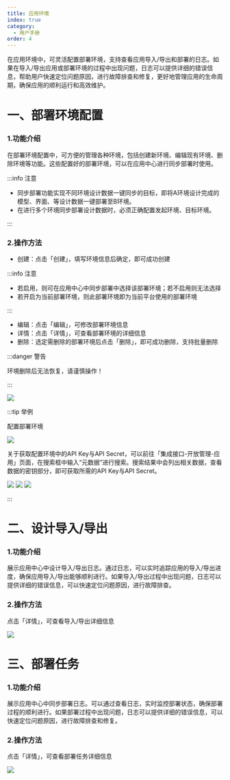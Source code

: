 ```yaml
---
title: 应用环境
index: true
category:
  - 用户手册
order: 4
---
```

在应用环境中，可灵活配置部署环境，支持查看应用导入/导出和部署的日志。如果在导入/导出应用或部署环境的过程中出现问题，日志可以提供详细的错误信息，帮助用户快速定位问题原因，进行故障排查和修复，更好地管理应用的生命周期，确保应用的顺利运行和高效维护。

# 一、部署环境配置
### 1.功能介绍
在部署环境配置中，可方便的管理各种环境，包括创建新环境、编辑现有环境、删除环境等功能。这些配置好的部署环境，可以在应用中心进行同步部署时使用。

:::info 注意

+ 同步部署功能实现不同环境设计数据一键同步的目标，即将A环境设计完成的模型、界面、等设计数据一键部署至B环境。
+ 在进行多个环境同步部署设计数据时，必须正确配置发起环境、目标环境。

:::

### 2.操作方法
+ 创建：点击「创建」，填写环境信息后确定，即可成功创建

:::info 注意

+ 若启用，则可在应用中心中同步部署中选择该部署环境；若不启用则无法选择
+ 若开启为当前部署环境，则此部署环境即为当前平台使用的部署环境

:::

+ 编辑：点击「编辑」，可修改部署环境信息
+ 详情：点击「详情」，可查看部署环境的详细信息
+ 删除：选定需删除的部署环境后点击「删除」，即可成功删除，支持批量删除

:::danger 警告

环境删除后无法恢复，请谨慎操作！

:::

![](https://oinone-jar.oss-cn-zhangjiakou.aliyuncs.com/welcome-document/%E5%BA%94%E7%94%A8%E7%8E%AF%E5%A2%83/%E9%83%A8%E7%BD%B2%E7%8E%AF%E5%A2%83%E9%85%8D%E7%BD%AE.png)

:::tip 举例

配置部署环境

![](https://oinone-jar.oss-cn-zhangjiakou.aliyuncs.com/welcome-document/%E5%BA%94%E7%94%A8%E7%8E%AF%E5%A2%83/%E9%85%8D%E7%BD%AE%E9%83%A8%E7%BD%B2%E7%8E%AF%E5%A2%83%E4%B8%BE%E4%BE%8B1.png)

关于获取配置环境中的API Key与API Secret，可以前往「集成接口-开放管理-应用」页面，在搜索框中输入“元数据”进行搜索。搜索结果中会列出相关数据，查看数据的密钥部分，即可获取所需的API Key与API Secret。

![](https://oinone-jar.oss-cn-zhangjiakou.aliyuncs.com/welcome-document/%E5%BA%94%E7%94%A8%E7%8E%AF%E5%A2%83/%E9%85%8D%E7%BD%AE%E9%83%A8%E7%BD%B2%E7%8E%AF%E5%A2%83%E4%B8%BE%E4%BE%8B2.png)
![](https://oinone-jar.oss-cn-zhangjiakou.aliyuncs.com/welcome-document/%E5%BA%94%E7%94%A8%E7%8E%AF%E5%A2%83/%E9%85%8D%E7%BD%AE%E9%83%A8%E7%BD%B2%E7%8E%AF%E5%A2%83%E4%B8%BE%E4%BE%8B3.png)
![](https://oinone-jar.oss-cn-zhangjiakou.aliyuncs.com/welcome-document/%E5%BA%94%E7%94%A8%E7%8E%AF%E5%A2%83/%E9%85%8D%E7%BD%AE%E9%83%A8%E7%BD%B2%E7%8E%AF%E5%A2%83%E4%B8%BE%E4%BE%8B4.png)

:::

# 二、设计导入/导出
### 1.功能介绍
展示应用中心中设计导入/导出日志。通过日志，可以实时追踪应用的导入/导出进度，确保应用导入/导出能够顺利进行。如果导入/导出过程中出现问题，日志可以提供详细的错误信息，可以快速定位问题原因，进行故障排查。

### 2.操作方法
点击「详情」，可查看导入/导出详细信息

![](https://oinone-jar.oss-cn-zhangjiakou.aliyuncs.com/welcome-document/%E5%BA%94%E7%94%A8%E7%8E%AF%E5%A2%83/%E8%AE%BE%E8%AE%A1%E5%AF%BC%E5%85%A5%E5%AF%BC%E5%87%BA.png)

# 三、部署任务
### 1.功能介绍
展示应用中心中同步部署日志。可以通过查看日志，实时监控部署状态，确保部署过程的顺利进行。如果部署过程中出现问题，日志可以提供详细的错误信息，可以快速定位问题原因，进行故障排查和修复。

### 2.操作方法
点击「详情」，可查看部署任务详细信息

![](https://oinone-jar.oss-cn-zhangjiakou.aliyuncs.com/welcome-document/%E5%BA%94%E7%94%A8%E7%8E%AF%E5%A2%83/%E9%83%A8%E7%BD%B2%E4%BB%BB%E5%8A%A1.png)

